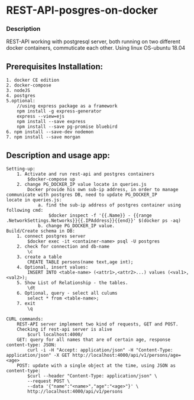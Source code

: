 # REST-API-posgres-on-docker 
### Description
REST-API working with postgresql server, both running on two different docker containers, commuticate each other.
Using linux OS-ubuntu 18.04 

## Prerequisites Installation:
    1. docker CE edition
    2. docker-compose
    3. nodeJS
    4. postgres
    5.optional:
        //using express package as a framework 
        npm install -g express-generator
        express --view=ejs
        npm install --save express
        npm install --save pg-promise bluebird
    6. npm install --save-dev nodemon
    7. npm install --save morgan

## Description and usage app:
    Setting-up:
        1. Activate and run rest-api and postgres containers
            $docker-compose up
        2. change PG_DOCKER_IP value locate in queries.js
            Docker provide his own sub-ip address, in order to manage communicate with postgres DB, need to update PG_DOCKER_IP                   locate in queries.js:
                a. find the sub-ip address of postgres container using following cmd:
                    $docker inspect -f '{{.Name}} - {{range .NetworkSettings.Networks}}{{.IPAddress}}{{end}}' $(docker ps -aq)
                b. change PG_DOCKER_IP value.
    Build/Create schema in DB:
        1. connect postgres server
            $docker exec -it <container-name> psql -U postgres
        2. check for connection and db-name
            \c
        3. create a table
            CREATE TABLE persons(name text,age int); 
        4. Optional, insert values:
            INSERT INTO <table-name> (<attr1>,<attr2>...) values (<val1>,<val2>); 
        5. Show List of Relationship - the tables.
            \dt
        6. Optional, query - select all culums 
            select * from <table-name>;
        7. exit 
            \q

    CURL commands:
        REST-API server implement two kind of requests, GET and POST.
        Checking if rest-api server is alive
            $curl localhost:4000/
        GET: query for all names that are of certain age, response content-type: JSON:
            curl -i -H "Accept: application/json" -H "Content-Type: application/json" -X GET http://localhost:4000/api/v1/persons/age=<age>
        POST: update with a single object at the time, using JSON as content-type:
            $curl --header "Content-Type: application/json" \
            --request POST \
            --data '{"name":"<name>","age":"<age>"}' \
            http://localhost:4000/api/v1/persons
